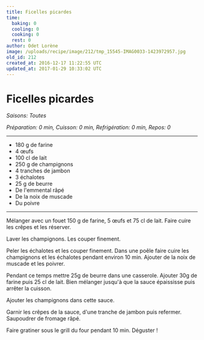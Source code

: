 ```yaml
---
title: Ficelles picardes
time:
  baking: 0
  cooling: 0
  cooking: 0
  rest: 0
author: Odet Lorène
image: /uploads/recipe/image/212/tmp_15545-IMAG0033-1423972957.jpg
old_id: 212
created_at: 2016-12-17 11:22:55 UTC
updated_at: 2017-01-29 10:33:02 UTC
---
```


# Ficelles picardes

_Saisons: Toutes_

_Préparation: 0 min, Cuisson: 0 min, Refrigération: 0 min, Repos: 0_

---

- 180 g de farine
- 4 œufs
- 100 cl de lait
- 250 g de champignons
- 4 tranches de jambon
- 3 échalotes
- 25 g de beurre
- De l'emmental râpé
- De la noix de muscade
- Du poivre

---

Mélanger avec un fouet 150 g de farine, 5 œufs et 75 cl de lait. Faire cuire les crêpes et les réserver.

Laver les champignons. Les couper finement.

Peler les échalotes et les couper finement. Dans une poêle faire cuire les champignons et les échalotes pendant environ 10 min. Ajouter de la noix de muscade et les poivrer.

Pendant ce temps mettre 25g de beurre dans une casserole. Ajouter 30g de farine puis 25 cl de lait. Bien mélanger jusqu'à que la sauce épaississe puis arrêter la cuisson.

Ajouter les champignons dans cette sauce.

Garnir les crêpes de la sauce, d'une tranche de jambon puis refermer. Saupoudrer de fromage râpé.

Faire gratiner sous le grill du four pendant 10 min. Déguster !
